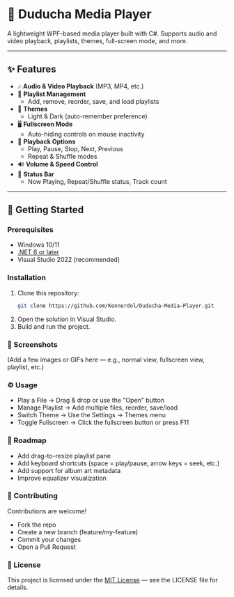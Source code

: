 # 🎵 Duducha Media Player

A lightweight WPF-based media player built with C#.
Supports audio and video playback, playlists, themes, full-screen mode, and more.

---

## ✨ Features

- 🎶 **Audio & Video Playback** (MP3, MP4, etc.)
- 📂 **Playlist Management**
  - Add, remove, reorder, save, and load playlists
- 🎨 **Themes**
  - Light & Dark (auto-remember preference)
- 🖥️ **Fullscreen Mode**
  - Auto-hiding controls on mouse inactivity
- 🔁 **Playback Options**
  - Play, Pause, Stop, Next, Previous
  - Repeat & Shuffle modes
- 🔊 **Volume & Speed Control**
- 📜 **Status Bar**
  - Now Playing, Repeat/Shuffle status, Track count

---

## 🚀 Getting Started

### Prerequisites
- Windows 10/11
- [.NET 6 or later](https://dotnet.microsoft.com/en-us/download/dotnet)
- Visual Studio 2022 (recommended)

### Installation
1. Clone this repository:
   ```bash
   git clone https://github.com/Kennerdol/Duducha-Media-Player.git
2. Open the solution in Visual Studio.
3. Build and run the project.

### 🎥 Screenshots

(Add a few images or GIFs here — e.g., normal view, fullscreen view, playlist, etc.)

### ⚙️ Usage
- Play a File → Drag & drop or use the "Open" button
- Manage Playlist → Add multiple files, reorder, save/load
- Switch Theme → Use the Settings → Themes menu
- Toggle Fullscreen → Click the fullscreen button or press F11

### 📌 Roadmap
 - Add drag-to-resize playlist pane
 - Add keyboard shortcuts (space = play/pause, arrow keys = seek, etc.)
 - Add support for album art metadata
 - Improve equalizer visualization

### 🤝 Contributing

Contributions are welcome!
- Fork the repo
- Create a new branch (feature/my-feature)
- Commit your changes
- Open a Pull Request

### 📜 License
This project is licensed under the [MIT License](./LICENSE) — see the LICENSE file for details.
